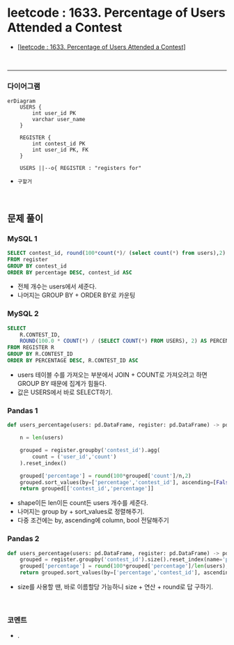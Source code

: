 # leetcode : 1633. Percentage of Users Attended a Contest

* [[leetcode : 1633. Percentage of Users Attended a Contest]](https://leetcode.com/problems/percentage-of-users-attended-a-contest/description/)
<br>

---

### **다이어그램**
```mermaid
erDiagram
    USERS {
        int user_id PK
        varchar user_name
    }
    
    REGISTER {
        int contest_id PK
        int user_id PK, FK
    }
    
    USERS ||--o{ REGISTER : "registers for"

```

* `구할거`

<br>

## 문제 풀이

### **MySQL 1**
```SQL
SELECT contest_id, round(100*count(*)/ (select count(*) from users),2) as percentage
FROM register
GROUP BY contest_id
ORDER BY percentage DESC, contest_id ASC
```

* 전체 개수는 users에서 세준다.
* 나머지는 GROUP BY + ORDER BY로 카운팅
  
### **MySQL 2**
```SQL
SELECT 
    R.CONTEST_ID, 
    ROUND(100.0 * COUNT(*) / (SELECT COUNT(*) FROM USERS), 2) AS PERCENTAGE
FROM REGISTER R
GROUP BY R.CONTEST_ID
ORDER BY PERCENTAGE DESC, R.CONTEST_ID ASC
```

* users 테이블 수를 가져오는 부분에서 JOIN + COUNT로 가져오려고 하면 GROUP BY 때문에 집계가 힘들다.
* 값은 USERS에서 바로 SELECT하기.

### **Pandas 1**
```python
def users_percentage(users: pd.DataFrame, register: pd.DataFrame) -> pd.DataFrame:

    n = len(users)

    grouped = register.groupby('contest_id').agg(
        count = ('user_id','count')
    ).reset_index()

    grouped['percentage'] = round(100*grouped['count']/n,2)
    grouped.sort_values(by=['percentage','contest_id'], ascending=[False,True], inplace=True)
    return grouped[['contest_id','percentage']]
```

* shape이든 len이든 count든 users 개수를 세준다.
* 나머지는 group by + sort_values로 정렬해주기.
* 다중 조건에는 by, ascending에 column, bool 전달해주기

### **Pandas 2**
```python
def users_percentage(users: pd.DataFrame, register: pd.DataFrame) -> pd.DataFrame:
    grouped = register.groupby('contest_id').size().reset_index(name='percentage')
    grouped['percentage'] = round(100*grouped['percentage']/len(users),2)
    return grouped.sort_values(by=['percentage','contest_id'], ascending=[False,True])
```

* size를 사용할 땐, 바로 이름할당 가능하니 size + 연산 + round로 답 구하기.

  
<br>

### **코멘트**
* .
